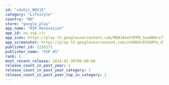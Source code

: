```yaml
---
id: "xdzGji_WQVjE"
category: "Lifestyle"
country: "NO"
store: "google_play"
app_name: "RIR Renovasjon"
app_id: no.vsp.rir
app_icon: https://play-lh.googleusercontent.com/MbNJ4neV3PPN_Sxw4W9rsfYW2EkyFSYoDP_7bhIG2wepjkiI5IPrk1pe05LjwNtOHRO8
app_screenshot: https://play-lh.googleusercontent.com/zX49KXc0lKkM7o_UTbFSVRAHFC8kz14UW0mxJzEiOrlWuCyMc-mXpdL2GJ_Bv-dJY-F3
publisher_id: 2236171
publisher_name: "VSP AS"
rank: 1
most_recent_release: 2024-01-30T00:00:00
release_count_in_past_year: 1
release_count_in_past_year_category: 1
release_count_in_past_year_top_in_category: 1
---
```

